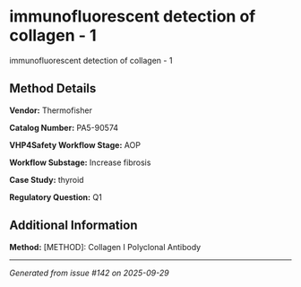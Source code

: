 # immunofluorescent detection of collagen - 1

immunofluorescent detection of collagen - 1

## Method Details

**Vendor:** Thermofisher

**Catalog Number:** PA5-90574

**VHP4Safety Workflow Stage:** AOP

**Workflow Substage:** Increase fibrosis

**Case Study:** thyroid

**Regulatory Question:** Q1

## Additional Information

**Method:** [METHOD]: Collagen I Polyclonal Antibody

---

*Generated from issue #142 on 2025-09-29*
